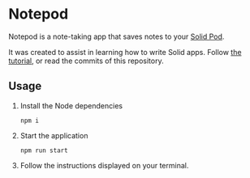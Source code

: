# Notepod

Notepod is a note-taking app that saves notes to your [Solid Pod](https://solidproject.org).

It was created to assist in learning how to write Solid apps. Follow [the tutorial](https://vincenttunru.gitlab.io/tripledoc/docs/writing-a-solid-app/writing-a-solid-app), or read the commits of this repository.

## Usage

1. Install the Node dependencies
   ```
   npm i
   ```
   
2. Start the application
   ```
   npm run start
   ```

3. Follow the instructions displayed on your terminal.
